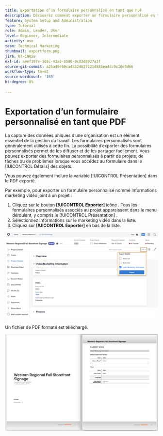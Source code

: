 ```yaml
---
title: Exportation d’un formulaire personnalisé en tant que PDF
description: Découvrez comment exporter un formulaire personnalisé en tant que PDF pour partager facilement les informations avec d’autres utilisateurs.
feature: System Setup and Administration
type: Tutorial
role: Admin, Leader, User
level: Beginner, Intermediate
activity: use
team: Technical Marketing
thumbnail: exportform.png
jira: KT-10059
exl-id: aeef197e-1d8c-43a9-8580-0c83d8027a3f
source-git-commit: a25a49e59ca483246271214886ea4dc9c10e8d66
workflow-type: tm+mt
source-wordcount: '165'
ht-degree: 0%

---
```


# Exportation d’un formulaire personnalisé en tant que PDF

La capture des données uniques d’une organisation est un élément essentiel de la gestion du travail. Les formulaires personnalisés sont généralement utilisés à cette fin. La possibilité d’exporter des formulaires personnalisés permet de les diffuser et de les partager facilement. Vous pouvez exporter des formulaires personnalisés à partir de projets, de tâches ou de problèmes lorsque vous accédez au formulaire dans le [!UICONTROL Détails] des objets.

Vous pouvez également inclure la variable [!UICONTROL Présentation] dans le PDF exporté.

Par exemple, pour exporter un formulaire personnalisé nommé Informations marketing vidéo joint à un projet :

1. Cliquez sur le bouton **[!UICONTROL Exporter]** icône . Tous les formulaires personnalisés associés au projet apparaissent dans le menu déroulant, y compris le [!UICONTROL Présentation] .
1. Sélectionnez Informations sur le marketing vidéo dans la liste.
1. Cliquez sur **[!UICONTROL Exporter]** en bas de la liste.

![Options d’exportation de formulaires personnalisées](assets/custom-forms-export-1.png)

Un fichier de PDF formaté est téléchargé.

![Exemple de formulaire personnalisé exporté](assets/custom-forms-export-2.png)
